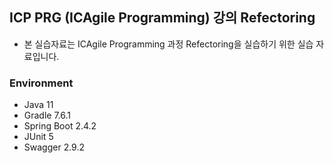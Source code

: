 ## ICP PRG (ICAgile Programming) 강의 Refectoring

- 본 실습자료는 ICAgile Programming 과정 Refectoring을 실습하기 위한 실습 자료입니다.

### Environment
- Java 11
- Gradle 7.6.1
- Spring Boot 2.4.2
- JUnit 5
- Swagger 2.9.2
